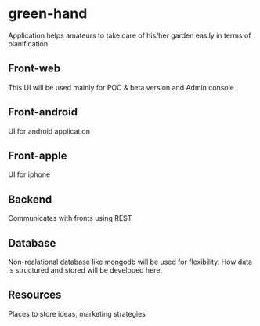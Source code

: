 # green-hand

Application helps amateurs to take care of his/her garden easily in terms of planification

## Front-web 
This UI will be used mainly for POC & beta version and Admin console

## Front-android
UI for android application

## Front-apple
UI for iphone

## Backend
Communicates with fronts using REST

## Database
Non-realational database like mongodb will be used for flexibility.
How data is structured and stored will be developed here.

## Resources
Places to store ideas, marketing strategies



